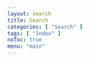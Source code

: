 ```yaml
---
layout: search
title: Search
categories: [ "Search" ]
tags: [ "Index" ]
noToc: true
menu: "main"
---
```

